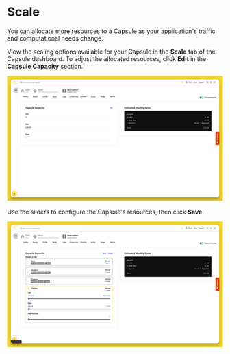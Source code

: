 # Scale

You can allocate more resources to a Capsule as your application's traffic and computational needs change.

View the scaling options available for your Capsule in the **Scale** tab of the Capsule dashboard. To adjust the allocated resources, click **Edit** in the **Capsule Capacity** section.

![Scale a Capsule](../.gitbook/assets/backend-capsule/scale/backend-scale-edit.png)

Use the sliders to configure the Capsule's resources, then click **Save**.

![Configure Capsule Capacity](../.gitbook/assets/backend-capsule/scale/backend-scale-custom.png)
